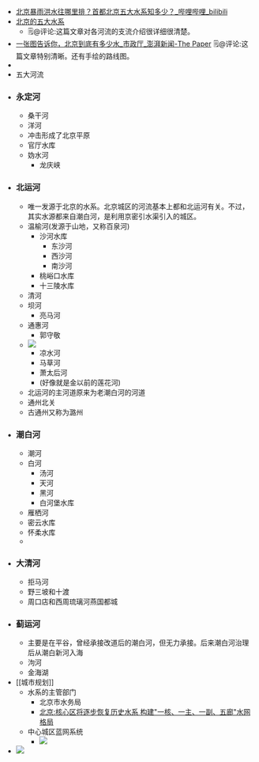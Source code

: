 - [北京暴雨洪水往哪里排？首都北京五大水系知多少？_哔哩哔哩_bilibili](https://www.bilibili.com/video/BV1db4y1U7HP/?spm_id_from=333.999.0.0&vd_source=3d8ccab137cc879b5f9cbc14d68843ab)
- [北京的五大水系](https://ny.zdline.cn/h5/article/detail.do?artId=133042)
    - 🗒@评论:这篇文章对各河流的支流介绍很详细很清楚。
- [一张图告诉你，北京到底有多少水_市政厅_澎湃新闻-The Paper](https://app.yinxiang.com/shard/s63/nl/13797828/65581cae-4827-46cb-8a9c-08828e88b7b4) 
🗒@评论:这篇文章特别清晰。还有手绘的路线图。
- 
- 五大河流
- ### 永定河
    - 桑干河
    - 洋河
    - 冲击形成了北京平原
    - 官厅水库
    - 妫水河
        - 龙庆峡
- ### 北运河
    - 唯一发源于北京的水系。北京城区的河流基本上都和北运河有关。不过，其实水源都来自潮白河，是利用京密引水渠引入的城区。
    - 温榆河(发源于山地，又称百泉河)
        - 沙河水库
            - 东沙河
            - 西沙河
            - 南沙河
        - 桃峪口水库
        - 十三陵水库
    - 清河
    - 坝河
        - 亮马河
    - 通惠河
        - 郭守敬
    - ![](https://firebasestorage.googleapis.com/v0/b/firescript-577a2.appspot.com/o/imgs%2Fapp%2Fxinyiheng%2FBWgnIrA4_s.png?alt=media&token=214a17d5-adf2-4b7f-ad73-34fa937186be)
        - 凉水河
        - 马草河
        - 萧太后河
        - (好像就是金以前的莲花河)
    - 北运河的主河道原来为老潮白河的河道
    - 通州北关
    - 古通州又称为潞州
- ### 潮白河
    - 潮河
    - 白河
        - 汤河
        - 天河
        - 黑河
        - 白河堡水库
    - 雁栖河
    - 密云水库
    - 怀柔水库
    - 
- ### 大清河
    - 拒马河
    - 野三坡和十渡
    - 周口店和西周琉璃河燕国都城
- ### 蓟运河
    - 主要是在平谷，曾经承接改道后的潮白河，但无力承接。后来潮白河治理后从潮白新河入海
    - 泃河
    - 金海湖
- [[城市规划]]
    - 水系的主管部门
        - 北京市水务局
        - [北京:核心区将逐步恢复历史水系 构建"一核、一主、一副、五廊"水网格局](http://bj.people.com.cn/n2/2022/1110/c82846-40188707.html)
    - 中心城区蓝网系统
        - ![](https://firebasestorage.googleapis.com/v0/b/firescript-577a2.appspot.com/o/imgs%2Fapp%2Fxinyiheng%2FdmH8u8tDaf.png?alt=media&token=64684c15-2e77-4ffb-a303-c24b7a76eb63)
- ![](https://firebasestorage.googleapis.com/v0/b/firescript-577a2.appspot.com/o/imgs%2Fapp%2Fxinyiheng%2FPnGH79CZTa.png?alt=media&token=2675e287-e799-4416-a3e6-6b564db8cbd3)

